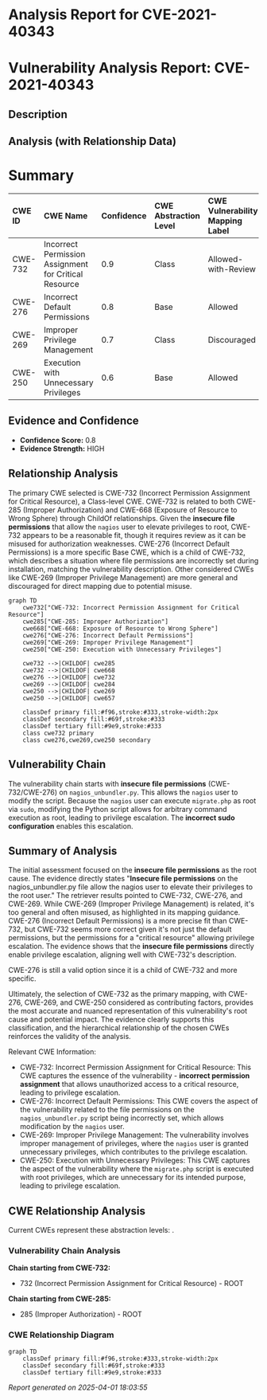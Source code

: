 # Analysis Report for CVE-2021-40343

# Vulnerability Analysis Report: CVE-2021-40343

## Description



## Analysis (with Relationship Data)

# Summary
| CWE ID  | CWE Name                                                      | Confidence | CWE Abstraction Level | CWE Vulnerability Mapping Label | CWE-Vulnerability Mapping Notes |
| :-------- | :------------------------------------------------------------ | :--------- | :---------------------- | :-------------------------------- | :------------------------------ |
| CWE-732   | Incorrect Permission Assignment for Critical Resource         | 0.9        | Class                   | Allowed-with-Review             | Primary CWE                     |
| CWE-276   | Incorrect Default Permissions                                 | 0.8        | Base                    | Allowed                           | Secondary Candidate             |
| CWE-269   | Improper Privilege Management                                 | 0.7        | Class                   | Discouraged                       | Secondary Candidate             |
| CWE-250   | Execution with Unnecessary Privileges                       | 0.6        | Base                    | Allowed                           | Secondary Candidate             |

## Evidence and Confidence

*   **Confidence Score:** 0.8
*   **Evidence Strength:** HIGH

## Relationship Analysis
The primary CWE selected is CWE-732 (Incorrect Permission Assignment for Critical Resource), a Class-level CWE. CWE-732 is related to both CWE-285 (Improper Authorization) and CWE-668 (Exposure of Resource to Wrong Sphere) through ChildOf relationships. Given the **insecure file permissions** that allow the `nagios` user to elevate privileges to root, CWE-732 appears to be a reasonable fit, though it requires review as it can be misused for authorization weaknesses. CWE-276 (Incorrect Default Permissions) is a more specific Base CWE, which is a child of CWE-732, which describes a situation where file permissions are incorrectly set during installation, matching the vulnerability description. Other considered CWEs like CWE-269 (Improper Privilege Management) are more general and discouraged for direct mapping due to potential misuse.

```mermaid
graph TD
    cwe732["CWE-732: Incorrect Permission Assignment for Critical Resource"]
    cwe285["CWE-285: Improper Authorization"]
    cwe668["CWE-668: Exposure of Resource to Wrong Sphere"]
    cwe276["CWE-276: Incorrect Default Permissions"]
    cwe269["CWE-269: Improper Privilege Management"]
    cwe250["CWE-250: Execution with Unnecessary Privileges"]
    
    cwe732 -->|CHILDOF| cwe285
    cwe732 -->|CHILDOF| cwe668
    cwe276 -->|CHILDOF| cwe732
    cwe269 -->|CHILDOF| cwe284
    cwe250 -->|CHILDOF| cwe269
    cwe250 -->|CHILDOF| cwe657

    classDef primary fill:#f96,stroke:#333,stroke-width:2px
    classDef secondary fill:#69f,stroke:#333
    classDef tertiary fill:#9e9,stroke:#333
    class cwe732 primary
    class cwe276,cwe269,cwe250 secondary
```

## Vulnerability Chain
The vulnerability chain starts with **insecure file permissions** (CWE-732/CWE-276) on `nagios_unbundler.py`. This allows the `nagios` user to modify the script. Because the `nagios` user can execute `migrate.php` as root via `sudo`, modifying the Python script allows for arbitrary command execution as root, leading to privilege escalation. The **incorrect sudo configuration** enables this escalation.

## Summary of Analysis
The initial assessment focused on the **insecure file permissions** as the root cause. The evidence directly states "**Insecure file permissions** on the nagios_unbundler.py file allow the nagios user to elevate their privileges to the root user." The retriever results pointed to CWE-732, CWE-276, and CWE-269. While CWE-269 (Improper Privilege Management) is related, it's too general and often misused, as highlighted in its mapping guidance. CWE-276 (Incorrect Default Permissions) is a more precise fit than CWE-732, but CWE-732 seems more correct given it's not just the default permissions, but the permissions for a "critical resource" allowing privilege escalation. The evidence shows that the **insecure file permissions** directly enable privilege escalation, aligning well with CWE-732's description.

CWE-276 is still a valid option since it is a child of CWE-732 and more specific.

Ultimately, the selection of CWE-732 as the primary mapping, with CWE-276, CWE-269, and CWE-250 considered as contributing factors, provides the most accurate and nuanced representation of this vulnerability's root cause and potential impact. The evidence clearly supports this classification, and the hierarchical relationship of the chosen CWEs reinforces the validity of the analysis.

Relevant CWE Information:

- CWE-732: Incorrect Permission Assignment for Critical Resource: This CWE captures the essence of the vulnerability - **incorrect permission assignment** that allows unauthorized access to a critical resource, leading to privilege escalation.
- CWE-276: Incorrect Default Permissions: This CWE covers the aspect of the vulnerability related to the file permissions on the `nagios_unbundler.py` script being incorrectly set, which allows modification by the `nagios` user.
- CWE-269: Improper Privilege Management: The vulnerability involves improper management of privileges, where the `nagios` user is granted unnecessary privileges, which contributes to the privilege escalation.
- CWE-250: Execution with Unnecessary Privileges: This CWE captures the aspect of the vulnerability where the `migrate.php` script is executed with root privileges, which are unnecessary for its intended purpose, leading to privilege escalation.


## CWE Relationship Analysis

Current CWEs represent these abstraction levels: .


### Vulnerability Chain Analysis

**Chain starting from CWE-732:**
- 732 (Incorrect Permission Assignment for Critical Resource) - ROOT


**Chain starting from CWE-285:**
- 285 (Improper Authorization) - ROOT



### CWE Relationship Diagram

```mermaid
graph TD
    classDef primary fill:#f96,stroke:#333,stroke-width:2px
    classDef secondary fill:#69f,stroke:#333
    classDef tertiary fill:#9e9,stroke:#333
```



*Report generated on 2025-04-01 18:03:55*
